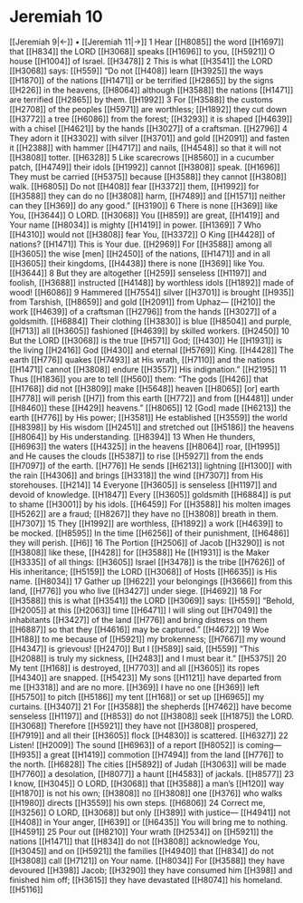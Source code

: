 # Jeremiah 10
[[Jeremiah 9|←]] • [[Jeremiah 11|→]]
1 Hear [[H8085]] the word [[H1697]] that [[H834]] the LORD [[H3068]] speaks [[H1696]] to you, [[H5921]] O house [[H1004]] of Israel. [[H3478]] 
2 This is what [[H3541]] the LORD [[H3068]] says: [[H559]] “Do not [[H408]] learn [[H3925]] the ways [[H1870]] of the nations [[H1471]] or be terrified [[H2865]] by the signs [[H226]] in the heavens, [[H8064]] although [[H3588]] the nations [[H1471]] are terrified [[H2865]] by them. [[H1992]] 
3 For [[H3588]] the customs [[H2708]] of the peoples [[H5971]] are worthless; [[H1892]] they cut down [[H3772]] a tree [[H6086]] from the forest; [[H3293]] it is shaped [[H4639]] with a chisel [[H4621]] by the hands [[H3027]] of a craftsman. [[H2796]] 
4 They adorn it [[H3302]] with silver [[H3701]] and gold [[H2091]] and fasten it [[H2388]] with hammer [[H4717]] and nails, [[H4548]] so that it will not [[H3808]] totter. [[H6328]] 
5 Like scarecrows [[H8560]] in a cucumber patch, [[H4749]] their idols [[H1992]] cannot [[H3808]] speak. [[H1696]] They must be carried [[H5375]] because [[H3588]] they cannot [[H3808]] walk. [[H6805]] Do not [[H408]] fear [[H3372]] them, [[H1992]] for [[H3588]] they can do no [[H3808]] harm, [[H7489]] and [[H1571]] neither can they [[H369]] do any good.” [[H3190]] 
6 There is none [[H369]] like You, [[H3644]] O LORD. [[H3068]] You [[H859]] are great, [[H1419]] and Your name [[H8034]] is mighty [[H1419]] in power. [[H1369]] 
7 Who [[H4310]] would not [[H3808]] fear You, [[H3372]] O King [[H4428]] of nations? [[H1471]] This is Your due. [[H2969]] For [[H3588]] among all [[H3605]] the wise [men] [[H2450]] of the nations, [[H1471]] and in all [[H3605]] their kingdoms, [[H4438]] there is none [[H369]] like You. [[H3644]] 
8 But they are altogether [[H259]] senseless [[H1197]] and foolish, [[H3688]] instructed [[H4148]] by worthless idols [[H1892]] made of wood! [[H6086]] 
9 Hammered [[H7554]] silver [[H3701]] is brought [[H935]] from Tarshish, [[H8659]] and gold [[H2091]] from Uphaz— [[H210]] the work [[H4639]] of a craftsman [[H2796]] from the hands [[H3027]] of a goldsmith. [[H6884]] Their clothing [[H3830]] is blue [[H8504]] and purple, [[H713]] all [[H3605]] fashioned [[H4639]] by skilled workers. [[H2450]] 
10 But the LORD [[H3068]] is the true [[H571]] God; [[H430]] He [[H1931]] is the living [[H2416]] God [[H430]] and eternal [[H5769]] King. [[H4428]] The earth [[H776]] quakes [[H7493]] at His wrath, [[H7110]] and the nations [[H1471]] cannot [[H3808]] endure [[H3557]] His indignation.” [[H2195]] 
11 Thus [[H1836]] you are to tell [[H560]] them:  “The gods [[H426]] that [[H1768]] did not [[H3809]] make [[H5648]] heaven [[H8065]] [or] earth [[H778]] will perish [[H7]] from this earth [[H772]] and from [[H4481]] under [[H8460]] these [[H429]] heavens.” [[H8065]] 
12 [God] made [[H6213]] the earth [[H776]] by His power; [[H3581]] He established [[H3559]] the world [[H8398]] by His wisdom [[H2451]] and stretched out [[H5186]] the heavens [[H8064]] by His understanding. [[H8394]] 
13 When He thunders, [[H6963]] the waters [[H4325]] in the heavens [[H8064]] roar, [[H1995]] and He causes the clouds [[H5387]] to rise [[H5927]] from the ends [[H7097]] of the earth. [[H776]] He sends [[H6213]] lightning [[H1300]] with the rain [[H4306]] and brings [[H3318]] the wind [[H7307]] from His storehouses. [[H214]] 
14 Everyone [[H3605]] is senseless [[H1197]] and devoid of knowledge. [[H1847]] Every [[H3605]] goldsmith [[H6884]] is put to shame [[H3001]] by his idols. [[H6459]] For [[H3588]] his molten images [[H5262]] are a fraud; [[H8267]] they have no [[H3808]] breath in them. [[H7307]] 
15 They [[H1992]] are worthless, [[H1892]] a work [[H4639]] to be mocked. [[H8595]] In the time [[H6256]] of their punishment, [[H6486]] they will perish. [[H6]] 
16 The Portion [[H2506]] of Jacob [[H3290]] is not [[H3808]] like these, [[H428]] for [[H3588]] He [[H1931]] is the Maker [[H3335]] of all things: [[H3605]] Israel [[H3478]] is the tribe [[H7626]] of His inheritance; [[H5159]] the LORD [[H3068]] of Hosts [[H6635]] is His name. [[H8034]] 
17 Gather up [[H622]] your belongings [[H3666]] from this land, [[H776]] you who live [[H3427]] under siege. [[H4692]] 
18 For [[H3588]] this is what [[H3541]] the LORD [[H3069]] says: [[H559]] “Behold, [[H2005]] at this [[H2063]] time [[H6471]] I will sling out [[H7049]] the inhabitants [[H3427]] of the land [[H776]] and bring distress on them [[H6887]] so that they [[H4616]] may be captured.” [[H4672]] 
19 Woe [[H188]] to me because of [[H5921]] my brokenness; [[H7667]] my wound [[H4347]] is grievous! [[H2470]] But I [[H589]] said, [[H559]] “This [[H2088]] is truly my sickness, [[H2483]] and I must bear it.” [[H5375]] 
20 My tent [[H168]] is destroyed, [[H7703]] and all [[H3605]] its ropes [[H4340]] are snapped. [[H5423]] My sons [[H1121]] have departed from me [[H3318]] and are no more. [[H369]] I have no one [[H369]] left [[H5750]] to pitch [[H5186]] my tent [[H168]] or set up [[H6965]] my curtains. [[H3407]] 
21 For [[H3588]] the shepherds [[H7462]] have become senseless [[H1197]] and [[H853]] do not [[H3808]] seek [[H1875]] the LORD. [[H3068]] Therefore [[H5921]] they have not [[H3808]] prospered, [[H7919]] and all their [[H3605]] flock [[H4830]] is scattered. [[H6327]] 
22 Listen! [[H2009]] The sound [[H6963]] of a report [[H8052]] is coming— [[H935]] a great [[H1419]] commotion [[H7494]] from the land [[H776]] to the north. [[H6828]] The cities [[H5892]] of Judah [[H3063]] will be made [[H7760]] a desolation, [[H8077]] a haunt [[H4583]] of jackals. [[H8577]] 
23 I know, [[H3045]] O LORD, [[H3068]] that [[H3588]] a man’s [[H120]] way [[H1870]] is not his own; [[H3808]] no [[H3808]] one [[H376]] who walks [[H1980]] directs [[H3559]] his own steps. [[H6806]] 
24 Correct me, [[H3256]] O LORD, [[H3068]] but only [[H389]] with justice— [[H4941]] not [[H408]] in Your anger, [[H639]] or [[H6435]] You will bring me to nothing. [[H4591]] 
25 Pour out [[H8210]] Your wrath [[H2534]] on [[H5921]] the nations [[H1471]] that [[H834]] do not [[H3808]] acknowledge You, [[H3045]] and on [[H5921]] the families [[H4940]] that [[H834]] do not [[H3808]] call [[H7121]] on Your name. [[H8034]] For [[H3588]] they have devoured [[H398]] Jacob; [[H3290]] they have consumed him [[H398]] and finished him off; [[H3615]] they have devastated [[H8074]] his homeland. [[H5116]] 
